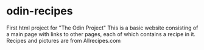 # odin-recipes
First html project for  "The Odin Project"
This is a basic website consisting of a main page with links to  other pages, each of which contains a recipe in it.
Recipes and pictures are from Allrecipes.com
